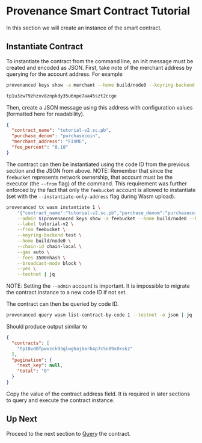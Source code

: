 # Provenance Smart Contract Tutorial

In this section we will create an instance of the smart contract.

## Instantiate Contract

To instantiate the contract from the command line, an init message must be created and encoded as
JSON. First, take note of the merchant address by querying for the account address. For example

```bash
provenanced keys show -a merchant --home build/node0 --keyring-backend test --testnet

tp1u3zw79zhzxv8znpkdy35u6npe7aa45szt2ccge
```

Then, create a JSON message using this address with configuration values (formatted here for
readability).

```json
{
  "contract_name": "tutorial-v2.sc.pb",
  "purchase_denom": "purchasecoin",
  "merchant_address": "FIXME",
  "fee_percent": "0.10"
}
```

The contract can then be instantiated using the code ID from the previous section and the
JSON from above. NOTE: Remember that since the `feebucket` represents network ownership, that
account must be the executor (the `--from` flag) of the command. This requirement was further
enforced by the fact that only the `feebucket` account is allowed to instantiate (set with the
`--instantiate-only-address` flag during Wasm upload).

```bash
provenanced tx wasm instantiate 1 \
    '{"contract_name":"tutorial-v2.sc.pb","purchase_denom":"purchasecoin","merchant_address":"FIXME","fee_percent":"0.1"}' \
    --admin $(provenanced keys show -a feebucket --home build/node0 --keyring-backend test --testnet) \
    --label tutorial-v2 \
    --from feebucket \
    --keyring-backend test \
    --home build/node0 \
    --chain-id chain-local \
    --gas auto \
    --fees 3500nhash \
    --broadcast-mode block \
    --yes \
    --testnet | jq
```

NOTE: Setting the `--admin` account is important. It is impossible to migrate the contract instance
to a new code ID if not set.

The contract can then be queried by code ID.

```bash
provenanced query wasm list-contract-by-code 1 --testnet -o json | jq
```

Should produce output similar to

```json
{
  "contracts": [
    "tp18vd8fpwxzck93qlwghaj6arh4p7c5n89x8kskz"
  ],
  "pagination": {
    "next_key": null,
    "total": "0"
  }
}
```

Copy the value of the contract address field. It is required in later sections to query and execute
the contract instance.

## Up Next

Proceed to the next section to [Query](11-query.md) the contract.
